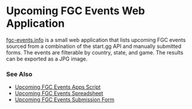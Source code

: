 # Upcoming FGC Events Web Application
[fgc-events.info](https://fgc-events.info/) is a small web application that lists upcoming FGC events sourced from a combination of the start.gg API and manually submitted forms. The events are filterable by country, state, and game. The results can be exported as a JPG image.

### See Also
* [Upcoming FGC Events Apps Script](https://github.com/AAAAAAidan/Upcoming-FGC-Events-Apps-Script)
* [Upcoming FGC Events Spreadsheet](https://docs.google.com/spreadsheets/d/1AIMZepfkEIUmTYFgFY4t4wTQSXrP_YvETAB-WAwyCyM)
* [Upcoming FGC Events Submission Form](https://docs.google.com/forms/d/e/1FAIpQLScluWsmisCUcBz0LPnQejJ1yr7h_xzr8C0_5r0sfl4cOPIBBQ/viewform)
